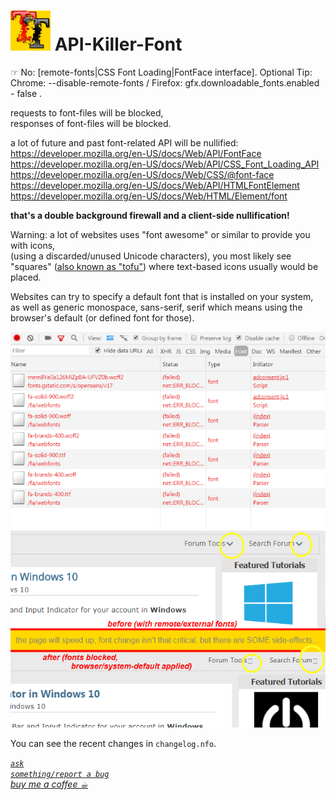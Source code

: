<h1><img alt="" src="resources/icon.png" height="64" width="64"/> API-Killer-Font</h1>

☞︎ No: \[remote-fonts|CSS Font Loading|FontFace interface\]. Optional Tip: Chrome: --disable-remote-fonts / Firefox: gfx.downloadable_fonts.enabled - false .  

requests to font-files will be blocked,  
responses of font-files will be blocked.

a lot of future and past font-related API will be nullified:
https://developer.mozilla.org/en-US/docs/Web/API/FontFace  
https://developer.mozilla.org/en-US/docs/Web/API/CSS_Font_Loading_API  
https://developer.mozilla.org/en-US/docs/Web/CSS/@font-face  
https://developer.mozilla.org/en-US/docs/Web/API/HTMLFontElement  
https://developer.mozilla.org/en-US/docs/Web/HTML/Element/font  

<strong>that's a double background firewall and a client-side nullification!</strong>

Warning: a lot of websites uses "font awesome" or similar to provide you with icons,  
(using a discarded/unused Unicode characters), you most likely see "squares" (<a href="https://en.wikipedia.org/wiki/Noto_fonts#Etymology">also known as "tofu"</a>) where text-based icons usually would be placed.  

Websites can try to specify a default font that is installed on your system,  
as well as generic monospace, sans-serif, serif which means using the browser's default (or defined font for those).  

<img src="resources/screenshot_1.png" />  
<img src="resources/screenshot_2.png" />  


You can see the recent changes in <code>changelog.nfo</code>.


<a href="https://github.com/eladkarako/chrome_extensions/issues/new?title=API-Killer-Font%20-%20"><em><code>ask something/report a bug</code></em></a>  
<a href="https://paypal.me/e1adkarak0/5USD"><em>buy me a coffee ☕︎</em></a>  
